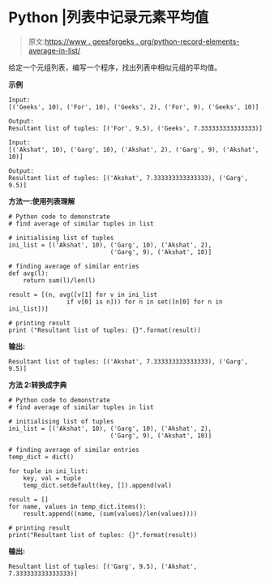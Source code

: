 # Python |列表中记录元素平均值

> 原文:[https://www . geesforgeks . org/python-record-elements-average-in-list/](https://www.geeksforgeeks.org/python-record-elements-average-in-list/)

给定一个元组列表，编写一个程序，找出列表中相似元组的平均值。

**示例**

```
Input:
[('Geeks', 10), ('For', 10), ('Geeks', 2), ('For', 9), ('Geeks', 10)]

Output:
Resultant list of tuples: [('For', 9.5), ('Geeks', 7.333333333333333)]

Input:
[('Akshat', 10), ('Garg', 10), ('Akshat', 2), ('Garg', 9), ('Akshat', 10)]

Output:
Resultant list of tuples: [('Akshat', 7.333333333333333), ('Garg', 9.5)]

```

**方法一:使用列表理解**

```
# Python code to demonstrate
# find average of similar tuples in list

# initialising list of tuples
ini_list = [('Akshat', 10), ('Garg', 10), ('Akshat', 2),
                            ('Garg', 9), ('Akshat', 10)]

# finding average of similar entries
def avg(l):
    return sum(l)/len(l)

result = [(n, avg([v[1] for v in ini_list
                if v[0] is n])) for n in set([n[0] for n in ini_list])]

# printing result
print ("Resultant list of tuples: {}".format(result))
```

**输出:**

```
Resultant list of tuples: [('Akshat', 7.333333333333333), ('Garg', 9.5)]

```

**方法 2:转换成字典**

```
# Python code to demonstrate
# find average of similar tuples in list

# initialising list of tuples
ini_list = [('Akshat', 10), ('Garg', 10), ('Akshat', 2), 
                            ('Garg', 9), ('Akshat', 10)]

# finding average of similar entries
temp_dict = dict()

for tuple in ini_list:
    key, val = tuple
    temp_dict.setdefault(key, []).append(val)

result = []
for name, values in temp_dict.items():
    result.append((name, (sum(values)/len(values))))

# printing result
print("Resultant list of tuples: {}".format(result))
```

**输出:**

```
Resultant list of tuples: [('Garg', 9.5), ('Akshat', 7.333333333333333)]

```